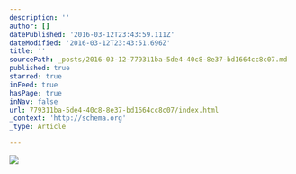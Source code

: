 ```yaml
---
description: ''
author: []
datePublished: '2016-03-12T23:43:59.111Z'
dateModified: '2016-03-12T23:43:51.696Z'
title: ''
sourcePath: _posts/2016-03-12-779311ba-5de4-40c8-8e37-bd1664cc8c07.md
published: true
starred: true
inFeed: true
hasPage: true
inNav: false
url: 779311ba-5de4-40c8-8e37-bd1664cc8c07/index.html
_context: 'http://schema.org'
_type: Article

---
```

![](https://the-grid-user-content.s3-us-west-2.amazonaws.com/f2073024-8084-49c2-a0ba-5d12e444c107.png)